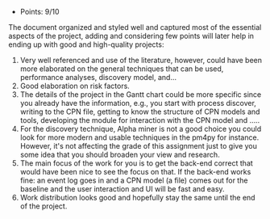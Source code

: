 * Points: 9/10

The document organized and styled well and captured most of the essential aspects of the project, adding and considering few points will later help in ending up with good and high-quality projects: 
1. Very well referenced and use of the literature, however, could have been more elaborated on the general techniques that can be used, performance analyses, discovery model, and... 
2. Good elaboration on risk factors. 
3. The details of the project in the Gantt chart could be more specific since you already have the information, e.g., you start with process discover, writing to the CPN file, getting to know the structure of CPN models and tools, developing the module for interaction with the CPN model and ….. 
4. For the discovery technique, Alpha miner is not a good choice you could look for more modern and usable techniques in the pm4py for instance. However, it's not affecting the grade of this assignment just to give you some idea that you should broaden your view and research. 
5. The main focus of the work for you is to get the back-end correct that would have been nice to see the focus on that. If the back-end works fine: an event log goes in and a CPN model (a file) comes out for the baseline and the user interaction and UI will be fast and easy. 
6. Work distribution looks good and hopefully stay the same until the end of the project.

